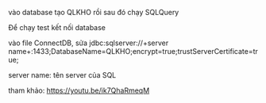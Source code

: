 vào database tạo QLKHO rồi sau đó chạy SQLQuery

Để chạy test kết nối database

vào file ConnectDB, sửa jdbc:sqlserver://+server name+:1433;DatabaseName=QLKHO;encrypt=true;trustServerCertificate=true;

server name: tên server của SQL

tham khảo: https://youtu.be/ik7QhaRmeqM
